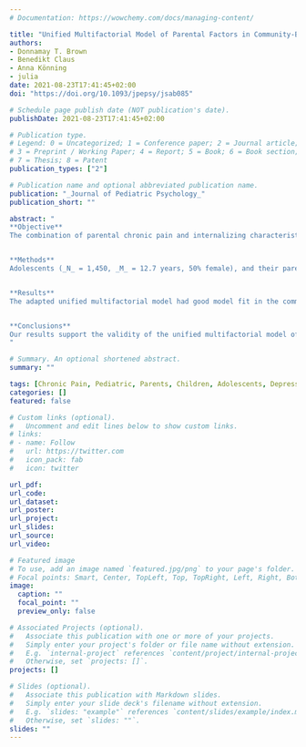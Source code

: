 ```yaml
---
# Documentation: https://wowchemy.com/docs/managing-content/

title: "Unified Multifactorial Model of Parental Factors in Community-Based Pediatric Chronic Pain"
authors:
- Donnamay T. Brown
- Benedikt Claus
- Anna Könning
- julia
date: 2021-08-23T17:41:45+02:00
doi: "https://doi.org/10.1093/jpepsy/jsab085"

# Schedule page publish date (NOT publication's date).
publishDate: 2021-08-23T17:41:45+02:00

# Publication type.
# Legend: 0 = Uncategorized; 1 = Conference paper; 2 = Journal article;
# 3 = Preprint / Working Paper; 4 = Report; 5 = Book; 6 = Book section;
# 7 = Thesis; 8 = Patent
publication_types: ["2"]

# Publication name and optional abbreviated publication name.
publication: "_Journal of Pediatric Psychology_"
publication_short: ""

abstract: "
**Objective**
The combination of parental chronic pain and internalizing characteristics are relevant to chronic pain experiences in their children. A promising unified multifactorial intergenerational model of chronic pain was published in 2019; however, this model was only generalizable to children with severe chronic pain and some factors had limitations. This study aimed to determine validity of an adapted multifactorial model, including parent and child chronic pain status, pain characteristics, pain-related functioning, and internalizing symptoms, in a community setting. Subgroup analyses based on presence of chronic pain in parents and children were explored to determine whether effects were stronger in certain subsamples.


**Methods**
Adolescents (_N_ = 1,450, _M_ = 12.7 years, 50% female), and their parents (82% mothers), were recruited from five schools to complete online surveys. Structural equation modeling was used to investigate interrelated pain-related experiences between parents and their offspring.


**Results**
The adapted unified multifactorial model had good model fit in the community sample. Significant weak associations were found between all parent and child factors. The strongest associations were found in the subsample of parents and children with chronic pain. In all subgroups, internalizing factors were the most strongly linked intergenerational constructs.


**Conclusions**
Our results support the validity of the unified multifactorial model of parental factors in pediatric chronic pain, although associations were weaker in the community sample than those previously reported in a clinical sample. In children who develop chronic pain, it is important to consider their parent’s chronic pain and internalizing symptoms to best manage intergenerational effects.
"

# Summary. An optional shortened abstract.
summary: ""

tags: [Chronic Pain, Pediatric, Parents, Children, Adolescents, Depression, Anxiety]
categories: []
featured: false

# Custom links (optional).
#   Uncomment and edit lines below to show custom links.
# links:
# - name: Follow
#   url: https://twitter.com
#   icon_pack: fab
#   icon: twitter

url_pdf:
url_code:
url_dataset:
url_poster:
url_project:
url_slides:
url_source:
url_video:

# Featured image
# To use, add an image named `featured.jpg/png` to your page's folder. 
# Focal points: Smart, Center, TopLeft, Top, TopRight, Left, Right, BottomLeft, Bottom, BottomRight.
image:
  caption: ""
  focal_point: ""
  preview_only: false

# Associated Projects (optional).
#   Associate this publication with one or more of your projects.
#   Simply enter your project's folder or file name without extension.
#   E.g. `internal-project` references `content/project/internal-project/index.md`.
#   Otherwise, set `projects: []`.
projects: []

# Slides (optional).
#   Associate this publication with Markdown slides.
#   Simply enter your slide deck's filename without extension.
#   E.g. `slides: "example"` references `content/slides/example/index.md`.
#   Otherwise, set `slides: ""`.
slides: ""
---
```

